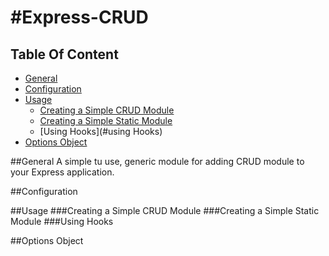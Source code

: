 #Express-CRUD
============

## Table Of Content
- [General](#general)
- [Configuration](#configuration)
- [Usage](#usage)
  - [Creating a Simple CRUD Module](#creating-a-simple-crud-module)
  - [Creating a Simple Static Module](#creating-a-simple-static-module)
  - [Using Hooks](#using Hooks)
- [Options Object](#options-object)

##General
A simple tu use, generic module for adding CRUD module to your Express application.

##Configuration

##Usage
###Creating a Simple CRUD Module
###Creating a Simple Static Module
###Using Hooks

##Options Object

